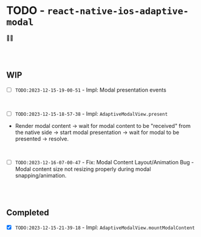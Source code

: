 # TODO - `react-native-ios-adaptive-modal`

💖✨

<br><br>

## WIP

- [ ] `TODO:2023-12-15-19-00-51` - Impl: Modal presentation events

<br>

- [ ]  `TODO:2023-12-15-18-57-38` - Impl: `AdaptiveModalView.present`
  * Render modal content -> wait for modal content to be "received" from the native side -> start modal presentation -> wait for modal to be presented -> resolve.

<br>

- [ ] `TODO:2023-12-16-07-00-47` - Fix: Modal Content Layout/Animation Bug - Modal content size not resizing properly during modal snapping/animation.

<br><br>

## Completed

- [x] `TODO:2023-12-15-21-39-18` - Impl: `AdaptiveModalView.mountModalContent`

